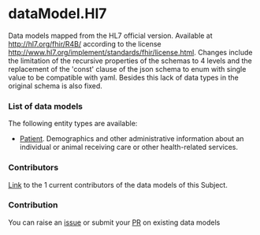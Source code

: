 # dataModel.Hl7
Data models mapped from the HL7 official version. Available at http://hl7.org/fhir/R4B/ according to the license http://www.hl7.org/implement/standards/fhir/license.html. Changes include the limitation of the recursive properties of the schemas to 4 levels and the replacement of the 'const' clause of the json schema to enum with single value to be compatible with yaml. Besides this lack of data types in the original schema is also fixed.

### List of data models

The following entity types are available:
- [Patient](https://github.com/smart-data-models/dataModel.Hl7/blob/master/Patient/README.md). Demographics and other administrative information about an individual or animal receiving care or other health-related services.



### Contributors
[Link](https://github.com/smart-data-models/dataModel.Hl7/blob/master/CONTRIBUTORS.yaml) to the 1 current contributors of the data models of this Subject.


### Contribution
You can raise an [issue](https://github.com/smart-data-models/dataModel.Hl7/issues) or submit your [PR](https://github.com/smart-data-models/dataModel.Hl7/pulls) on existing data models
